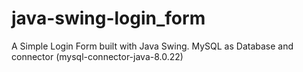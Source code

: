 # java-swing-login_form
A Simple Login Form built with Java Swing. MySQL as Database and connector (mysql-connector-java-8.0.22)
